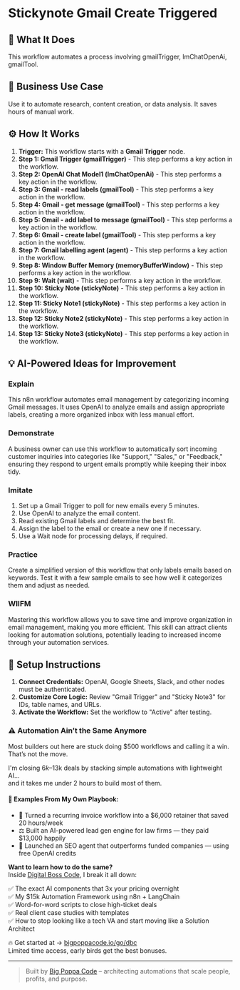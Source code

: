 # Stickynote Gmail Create Triggered

## 🚀 What It Does
This workflow automates a process involving gmailTrigger, lmChatOpenAi, gmailTool.

## 💼 Business Use Case
Use it to automate research, content creation, or data analysis. It saves hours of manual work.

## ⚙️ How It Works
1.  **Trigger:** This workflow starts with a **Gmail Trigger** node.
2. **Step 1: Gmail Trigger (gmailTrigger)** - This step performs a key action in the workflow.
3. **Step 2: OpenAI Chat Model1 (lmChatOpenAi)** - This step performs a key action in the workflow.
4. **Step 3: Gmail - read labels (gmailTool)** - This step performs a key action in the workflow.
5. **Step 4: Gmail - get message (gmailTool)** - This step performs a key action in the workflow.
6. **Step 5: Gmail - add label to message (gmailTool)** - This step performs a key action in the workflow.
7. **Step 6: Gmail - create label (gmailTool)** - This step performs a key action in the workflow.
8. **Step 7: Gmail labelling agent (agent)** - This step performs a key action in the workflow.
9. **Step 8: Window Buffer Memory (memoryBufferWindow)** - This step performs a key action in the workflow.
10. **Step 9: Wait (wait)** - This step performs a key action in the workflow.
11. **Step 10: Sticky Note (stickyNote)** - This step performs a key action in the workflow.
12. **Step 11: Sticky Note1 (stickyNote)** - This step performs a key action in the workflow.
13. **Step 12: Sticky Note2 (stickyNote)** - This step performs a key action in the workflow.
14. **Step 13: Sticky Note3 (stickyNote)** - This step performs a key action in the workflow.

## 💡 AI-Powered Ideas for Improvement
### Explain
This n8n workflow automates email management by categorizing incoming Gmail messages. It uses OpenAI to analyze emails and assign appropriate labels, creating a more organized inbox with less manual effort.

### Demonstrate
A business owner can use this workflow to automatically sort incoming customer inquiries into categories like "Support," "Sales," or "Feedback," ensuring they respond to urgent emails promptly while keeping their inbox tidy.

### Imitate
1. Set up a Gmail Trigger to poll for new emails every 5 minutes.
2. Use OpenAI to analyze the email content.
3. Read existing Gmail labels and determine the best fit.
4. Assign the label to the email or create a new one if necessary.
5. Use a Wait node for processing delays, if required.

### Practice
Create a simplified version of this workflow that only labels emails based on keywords. Test it with a few sample emails to see how well it categorizes them and adjust as needed.

### WIIFM
Mastering this workflow allows you to save time and improve organization in email management, making you more efficient. This skill can attract clients looking for automation solutions, potentially leading to increased income through your automation services.

## 🔧 Setup Instructions
1. **Connect Credentials:** OpenAI, Google Sheets, Slack, and other nodes must be authenticated.
2. **Customize Core Logic:** Review "Gmail Trigger" and "Sticky Note3" for IDs, table names, and URLs.
3. **Activate the Workflow:** Set the workflow to "Active" after testing.

### ⚠️ Automation Ain’t the Same Anymore

Most builders out here are stuck doing $500 workflows and calling it a win.  
That’s not the move.  

I'm closing $6k–$13k deals by stacking simple automations with lightweight AI...  
and it takes me under 2 hours to build most of them.

#### 🧠 Examples From My Own Playbook:
- 🔁 Turned a recurring invoice workflow into a $6,000 retainer that saved 20 hours/week  
- ⚖️ Built an AI-powered lead gen engine for law firms — they paid $13,000 happily  
- 🚀 Launched an SEO agent that outperforms funded companies — using free OpenAI credits  

**Want to learn how to do the same?**  
Inside [Digital Boss Code](https://bigpoppacode.io/go/dbc), I break it all down:

✅ The exact AI components that 3x your pricing overnight  
✅ My $15k Automation Framework using n8n + LangChain  
✅ Word-for-word scripts to close high-ticket deals  
✅ Real client case studies with templates  
✅ How to stop looking like a tech VA and start moving like a Solution Architect  

🔥 Get started at → [bigpoppacode.io/go/dbc](https://bigpoppacode.io/go/dbc)  
Limited time access, early birds get the best bonuses.

---
> Built by [Big Poppa Code](https://bigpoppacode.io) – architecting automations that scale people, profits, and purpose.
